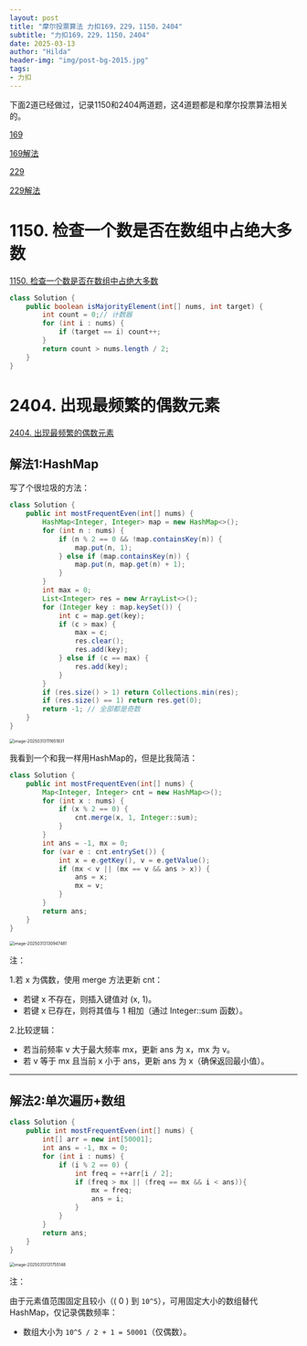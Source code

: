 ```yaml
---
layout: post
title: "摩尔投票算法 力扣169，229，1150，2404"
subtitle: "力扣169，229，1150，2404"
date: 2025-03-13
author: "Hilda"
header-img: "img/post-bg-2015.jpg"
tags:
- 力扣
---
```



<script type="text/javascript"
        src="https://cdnjs.cloudflare.com/ajax/libs/mathjax/2.7.5/MathJax.js?config=TeX-AMS-MML_SVG">
</script>


下面2道已经做过，记录1150和2404两道题，这4道题都是和摩尔投票算法相关的。

[169](https://leetcode.cn/problems/majority-element/description/)

[169解法](https://kirsten-1.github.io/2025/03/12/%E5%8A%9B%E6%89%A3169%E6%91%A9%E5%B0%94%E6%8A%95%E7%A5%A8%E7%AE%97%E6%B3%95/)

[229](https://leetcode.cn/problems/majority-element-ii/description/)

[229解法](https://kirsten-1.github.io/2025/03/12/%E5%8A%9B%E6%89%A3229/)

# 1150. 检查一个数是否在数组中占绝大多数

[1150. 检查一个数是否在数组中占绝大多数](https://leetcode.cn/problems/check-if-a-number-is-majority-element-in-a-sorted-array/)

```java
class Solution {
    public boolean isMajorityElement(int[] nums, int target) {
        int count = 0;// 计数器
        for (int i : nums) {
            if (target == i) count++;
        }
        return count > nums.length / 2;       
    }
}
```

# 2404. 出现最频繁的偶数元素

[2404. 出现最频繁的偶数元素](https://leetcode.cn/problems/most-frequent-even-element/)

## 解法1:HashMap

写了个很垃圾的方法：

```java
class Solution {
    public int mostFrequentEven(int[] nums) {
        HashMap<Integer, Integer> map = new HashMap<>();
        for (int n : nums) {
            if (n % 2 == 0 && !map.containsKey(n)) {
                map.put(n, 1);
            } else if (map.containsKey(n)) {
                map.put(n, map.get(n) + 1);
            }
        }
        int max = 0;
        List<Integer> res = new ArrayList<>();
        for (Integer key : map.keySet()) {
            int c = map.get(key);
            if (c > max) {
                max = c;
                res.clear();
                res.add(key);
            } else if (c == max) {
                res.add(key);
            }
        }
        if (res.size() > 1) return Collections.min(res);
        if (res.size() == 1) return res.get(0);
        return -1; // 全部都是奇数   
    }
}
```

<img src="https://wechat01.oss-cn-hangzhou.aliyuncs.com/img/image-20250313111651831.png" alt="image-20250313111651831" style="zoom:50%;" />

我看到一个和我一样用HashMap的，但是比我简洁：

```java
class Solution {
    public int mostFrequentEven(int[] nums) {
        Map<Integer, Integer> cnt = new HashMap<>();
        for (int x : nums) {
            if (x % 2 == 0) {
                cnt.merge(x, 1, Integer::sum);
            }
        }
        int ans = -1, mx = 0;
        for (var e : cnt.entrySet()) {
            int x = e.getKey(), v = e.getValue();
            if (mx < v || (mx == v && ans > x)) {
                ans = x;
                mx = v;
            }
        }
        return ans;
    }
}
```

<img src="https://wechat01.oss-cn-hangzhou.aliyuncs.com/img/image-20250313130947481.png" alt="image-20250313130947481" style="zoom:50%;" />

注：

1.若 x 为偶数，使用 merge 方法更新 cnt：

- 若键 x 不存在，则插入键值对 (x, 1)。
- 若键 x 已存在，则将其值与 1 相加（通过 Integer::sum 函数）。

2.比较逻辑：

- 若当前频率 v 大于最大频率 mx，更新 ans 为 x，mx 为 v。
- 若 v 等于 mx 且当前 x 小于 ans，更新 ans 为 x（确保返回最小值）。

---

## 解法2:单次遍历+数组

```java
class Solution {
    public int mostFrequentEven(int[] nums) {
        int[] arr = new int[50001];
        int ans = -1, mx = 0;
        for (int i : nums) {
            if (i % 2 == 0) {
                int freq = ++arr[i / 2];
                if (freq > mx || (freq == mx && i < ans)){
                    mx = freq;
                    ans = i;
                }
            }
        }
        return ans;
    }
}
```

<img src="https://wechat01.oss-cn-hangzhou.aliyuncs.com/img/image-20250313131755148.png" alt="image-20250313131755148" style="zoom:50%;" />

注：

由于元素值范围固定且较小（( 0 ) 到 `10^5`），可用固定大小的数组替代 HashMap，仅记录偶数频率：

- 数组大小为 `10^5 / 2 + 1 = 50001`（仅偶数）。


